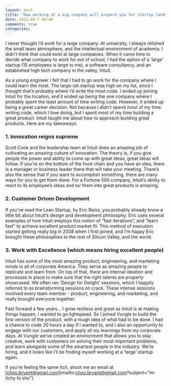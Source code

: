 ```yaml
---
layout: post
title: "How working at a big company will prepare you for startup land"
date: 2012-05-7 00:00
comments: true
categories: 
---
```


I never thought I’d work for a large company. At university, I always relished the small team atmosphere, and the intellectual environment of academia. I didn't think that could exist at large companies. When it came time to decide what company to work for out of school, I had the option of a ‘large’ startup (15 employees is large to me), a software consultancy, and an established high tech company in the valley, Intuit. 

As a young engineer I felt that I had to go work for the company where I could learn the most. The large-ish startup was high on my list, since I thought that’s probably where I’d write the most code. I ended up joining Intuit for the location, and it ended up being the one company where I probably spent the least amount of time writing code. However, it ended up being a great career decision. Not because I didn’t spend most of my time writing code, which I love doing, but I spent most of my time building a great product. Intuit taught me about how to approach building great products. Here are my takeaways:

### 1. Innovation reigns supreme

Scott Cook and the leadership team at Intuit does an amazing job of cultivating an amazing culture of innovation. The theory is, if you give people the power and ability to come up with great ideas, great ideas will follow. If you're on the bottom of the food chain and you have an idea, there is a manager or business leader there that will take your meeting. There’s also the sense that if you want to accomplish something, there are many ways for you to get them done. For a Fortune 500 company, Intuit’s ability to react to its employee’s ideas and tur  them into great products is amazing. 

### 2. Customer Driven Development
If you’ve read the Lean Startup, by Eric Reiss, you probably already know a little bit about Intuit’s design and development philosophy. Eric uses several examples of how Intuit employs this notion of “fast iterations”, and “learn fast” to achieve excellent product market fit. This method of execution started getting really big in 2008 when I first joined, and I’m happy Eric brought these philosophies to the rest of Silicon Valley, and the world. 

### 3. Work with Excellence (which means hiring excellent people)

Intuit has some of the most amazing product, engineering, and marketing minds in all of corporate America. They serve as amazing people to replicate and learn from. On top of that, there are internal ideation and processes in place to make sure that the right talents are properly showcased. We often ran ‘Design for Delight’ sessions, which I happily referred to as brainstorming sessions on crack. These intense sessions involved every team member  - product, engineering, and marketing, and really brought everyone together. 

Fast forward a few years… I grow restless and great as Intuit is at making things happen, I wanted to go lightspeed. So I joined Vungle to build the first version of the product, with a rough idea of what had to be done. I had a chance to code 20 hours a day if I wanted to, and I also an opportunity to engage with our customers, and apply all my learnings from my corporate days. At Vungle we’ve created an environment that allows you to stay creative, work with customers on solving their most important problems, and learn alongside some of the smartest people in the industry. We’re hiring, and it looks like I’ll be finding myself working at a ‘large’ startup again. 

If you’re feeling the same itch, shoot me an email at [chou.bryant@gmail.com](mailto:chou.bryant@gmail.com?subject="Im itchy fo sho")

